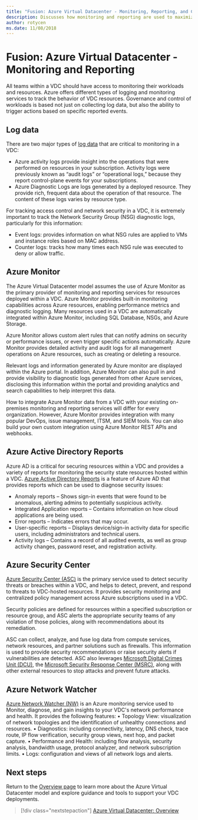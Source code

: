 ```yaml
---
title: "Fusion: Azure Virtual Datacenter - Monitoring, Reporting, and Compliance" 
description: Discusses how monitoring and reporting are used to maximize policy compliance of workloads and resources host in an Azure Virtual Datacenter.
author: rotycen
ms.date: 11/08/2018
---
```

# Fusion: Azure Virtual Datacenter - Monitoring and Reporting
All teams within a VDC should have access to monitoring their workloads and resources. Azure offers different types of logging and monitoring services to track the behavior of VDC resources. Governance and control of workloads is based not just on collecting log data, but also the ability to trigger actions based on specific reported events. 

## Log data
There are two major types of [log data](https://docs.microsoft.com/en-us/azure/security/azure-log-audit) that are critical to monitoring in a VDC:

- Azure activity logs provide insight into the operations that were performed on resources in your subscription. Activity logs were previously known as “audit logs” or “operational logs,” because they report control-plane events for your subscriptions.
- Azure Diagnostic Logs are logs generated by a deployed resource. They provide rich, frequent data about the operation of that resource. The content of these logs varies by resource type.

For tracking access control and network security in a VDC, it is extremely important to track the Network Security Group (NSG) diagnostic logs, particularly for this information:

- Event logs: provides information on what NSG rules are applied to VMs and instance roles based on MAC address.
- Counter logs: tracks how many times each NSG rule was executed to deny or allow traffic.

## Azure Monitor
The Azure Virtual Datacenter model assumes the use of Azure Monitor as the primary provider of monitoring and reporting services for resources deployed within a VDC. Azure Monitor provides built-in monitoring capabilities across Azure resources, enabling performance metrics and diagnostic logging. Many resources used in a VDC are automatically integrated within Azure Monitor, including SQL Database, NSGs, and Azure Storage.

Azure Monitor allows custom alert rules that can notify admins on security or performance issues, or even trigger specific actions automatically. Azure Monitor provides detailed activity and audit logs for all management operations on Azure resources, such as creating or deleting a resource.

Relevant logs and information generated by Azure monitor are displayed within the Azure portal. In addition, Azure Monitor can also pull in and provide visibility to diagnostic logs generated from other Azure services, disclosing this information within the portal and providing analytics and search capabilities to help interpret this data.

How to integrate Azure Monitor data from a VDC with your existing on-premises monitoring and reporting services will differ for every organization. However, Azure Monitor provides integration with many popular DevOps, issue management, ITSM, and SIEM tools. You can also build your own custom integration using Azure Monitor REST APIs and webhooks.

## Azure Active Directory Reports
Azure AD is a critical for securing resources within a VDC and provides a variety of reports for monitoring the security state resources hosted within a VDC. [Azure Active Directory Reports](https://docs.microsoft.com/en-us/azure/active-directory/reports-monitoring/overview-reports) is a feature of Azure AD that provides reports which can be used to diagnose security issues:

- Anomaly reports – Shows sign-in events that were found to be anomalous, alerting admins to potentially suspicious activity.
- Integrated Application reports – Contains information on how cloud applications are being used. 
- Error reports – Indicates errors that may occur.
- User-specific reports – Displays device/sign-in activity data for specific users, including administrators and technical users.
- Activity logs – Contains a record of all audited events, as well as group activity changes, password reset, and registration activity. 

## Azure Security Center
[Azure Security Center (ASC)](https://docs.microsoft.com/en-us/azure/security-center/) is the primary service used to detect security threats or breaches within a VDC, and helps to detect, prevent, and respond to threats to VDC-hosted resources. It provides security monitoring and centralized policy management across Azure subscriptions used in a VDC.

Security policies are defined for resources within a specified subscription or resource group, and ASC alerts the appropriate security teams of any violation of those policies, along with recommendations about its remediation.

ASC can collect, analyze, and fuse log data from compute services, network resources, and partner solutions such as firewalls. This information is used to provide security recommendations or raise security alerts if vulnerabilities are detected. ASC also leverages [Microsoft Digital Crimes Unit (DCU)](https://news.microsoft.com/presskits/dcu/), the [Microsoft Security Response Center (MSRC)](https://www.microsoft.com/en-us/msrc), along with other external resources to stop attacks and prevent future attacks.

## Azure Network Watcher
[Azure Network Watcher (NW)](https://docs.microsoft.com/en-us/azure/network-watcher/) is an Azure monitoring service used to Monitor, diagnose, and gain insights to your VDC's network performance and health. It provides the following features:
•	Topology View: visualization of network topologies and the identification of unhealthy connections and resources.
•	Diagnostics: including connectivity, latency, DNS check, trace route, IP flow verification, security group views, next hop, and packet capture.
•	Performance and Health: including flow analysis, security analysis, bandwidth usage, protocol analyzer, and network subscription limits.
•	Logs: configuration and views of all network logs and alerts.

## Next steps

Return to the [Overview page](../virtual-datacenter/overview.md) to learn more about the  Azure Virtual Datacenter model and explore guidance and tools to support your VDC deployments.

> [!div class="nextstepaction"]
> [Azure Virtual Datacenter: Overview](../virtual-datacenter/overview.md)